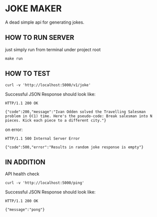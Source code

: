 # JOKE MAKER

A dead simple api for generating jokes.


## HOW TO RUN SERVER

just simply run from terminal under project root
```
make run
```

## HOW TO TEST

```
curl -v 'http://localhost:5000/v1/joke'
```

Successful JSON Response should look like:

```
HTTP/1.1 200 OK

{"code":200,"message":"Ivan Odden solved the Travelling Salesman problem in O(1) time. Here's the pseudo-code: Break salesman into N pieces. Kick each piece to a different city."}
```

on error:
```
HTTP/1.1 500 Internal Server Error

{"code":500,"error":"Results in random joke response is empty"}
```

## IN ADDITION
API health check
```
curl -v 'http://localhost:5000/ping'
```

Successful JSON Response should look like:
```
HTTP/1.1 200 OK

{"message":"pong"}
```